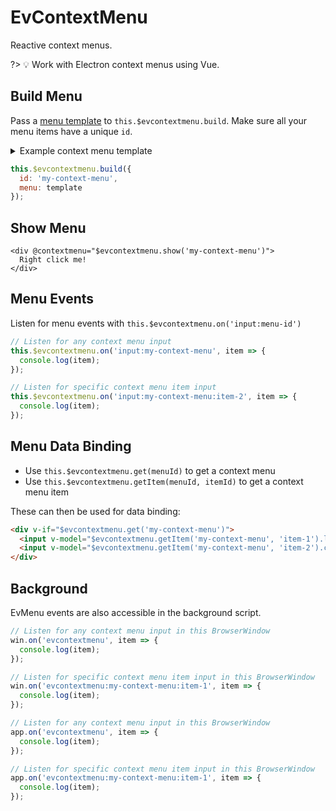 # EvContextMenu

Reactive context menus.

?> 💡 Work with Electron context menus using Vue.

## Build Menu

Pass a [menu template](https://www.electronjs.org/docs/api/menu#main-process) to `this.$evcontextmenu.build`. Make sure all your menu items have a unique `id`.

<details>
  <summary>Example context menu template</summary>

```js
let template = [
  {
    id: 'item-1',
    label: 'First'
  },
  { type: 'separator' },
  {
    id: 'item-2',
    label: 'Second',
    type: 'checkbox',
    checked: true
  }
]
```
</details>

```js
this.$evcontextmenu.build({
  id: 'my-context-menu',
  menu: template
});
```

## Show Menu

```vue
<div @contextmenu="$evcontextmenu.show('my-context-menu')">
  Right click me!
</div>
```

## Menu Events

Listen for menu events with `this.$evcontextmenu.on('input:menu-id')`

```js
// Listen for any context menu input
this.$evcontextmenu.on('input:my-context-menu', item => {
  console.log(item);
});

// Listen for specific context menu item input
this.$evcontextmenu.on('input:my-context-menu:item-2', item => {
  console.log(item);
});
```

## Menu Data Binding

- Use `this.$evcontextmenu.get(menuId)` to get a context menu
- Use `this.$evcontextmenu.getItem(menuId, itemId)` to get a context menu item

These can then be used for data binding:

```html
<div v-if="$evcontextmenu.get('my-context-menu')">
  <input v-model="$evcontextmenu.getItem('my-context-menu', 'item-1').label">
  <input v-model="$evcontextmenu.getItem('my-context-menu', 'item-2').checked" type="checkbox">
</div>
```

## Background

EvMenu events are also accessible in the background script.

```js
// Listen for any context menu input in this BrowserWindow
win.on('evcontextmenu', item => {
  console.log(item);
});

// Listen for specific context menu item input in this BrowserWindow
win.on('evcontextmenu:my-context-menu:item-1', item => {
  console.log(item);
});
```

```js
// Listen for any context menu input in this BrowserWindow
app.on('evcontextmenu', item => {
  console.log(item);
});

// Listen for specific context menu item input in this BrowserWindow
app.on('evcontextmenu:my-context-menu:item-1', item => {
  console.log(item);
});
```

